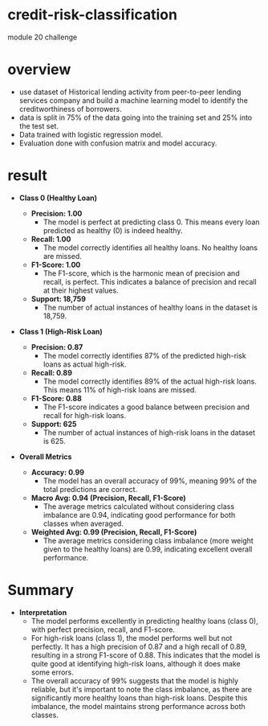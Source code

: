 # credit-risk-classification
module 20 challenge

# overview
- use dataset of Historical lending activity from peer-to-peer lending services company and build a machine learning model to identify the creditworthiness of borrowers.
- data is split in 75% of the data going into the training set and 25% into the test set.
- Data trained with logistic regression model.
- Evaluation done with confusion matrix and model accuracy.

# result
- **Class 0 (Healthy Loan)**
  - **Precision: 1.00**
    - The model is perfect at predicting class 0. This means every loan predicted as healthy (0) is indeed healthy.
  - **Recall: 1.00**
    - The model correctly identifies all healthy loans. No healthy loans are missed.
  - **F1-Score: 1.00**
    - The F1-score, which is the harmonic mean of precision and recall, is perfect. This indicates a balance of precision and recall at their highest values.
  - **Support: 18,759**
    - The number of actual instances of healthy loans in the dataset is 18,759.

- **Class 1 (High-Risk Loan)**
  - **Precision: 0.87**
    - The model correctly identifies 87% of the predicted high-risk loans as actual high-risk.
  - **Recall: 0.89**
    - The model correctly identifies 89% of the actual high-risk loans. This means 11% of high-risk loans are missed.
  - **F1-Score: 0.88**
    - The F1-score indicates a good balance between precision and recall for high-risk loans.
  - **Support: 625**
    - The number of actual instances of high-risk loans in the dataset is 625.

- **Overall Metrics**
  - **Accuracy: 0.99**
    - The model has an overall accuracy of 99%, meaning 99% of the total predictions are correct.
  - **Macro Avg: 0.94 (Precision, Recall, F1-Score)**
    - The average metrics calculated without considering class imbalance are 0.94, indicating good performance for both classes when averaged.
  - **Weighted Avg: 0.99 (Precision, Recall, F1-Score)**
    - The average metrics considering class imbalance (more weight given to the healthy loans) are 0.99, indicating excellent overall performance.

# Summary
- **Interpretation**
  - The model performs excellently in predicting healthy loans (class 0), with perfect precision, recall, and F1-score.
  - For high-risk loans (class 1), the model performs well but not perfectly. It has a high precision of 0.87 and a high recall of 0.89, resulting in a strong F1-score of 0.88. This indicates that the model is quite good at identifying high-risk loans, although it does make some errors.
  - The overall accuracy of 99% suggests that the model is highly reliable, but it's important to note the class imbalance, as there are significantly more healthy loans than high-risk loans. Despite this imbalance, the model maintains strong performance across both classes.